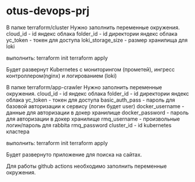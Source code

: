 # otus-devops-prj

В папке terraform/cluster 
Нужно заполнить переменные окружения.
cloud_id    - id яндекс облака
folder_id   - id директории яндекс облака
yc_token    - токен для доступа
loki_storage_size - размер хранилища для loki

выполнить:
terraform init
terraform apply

Будет развернут Kubernetes с мониторингом (прометей), ингресс контроллером(nginx) и логированием (loki)


В папке terraform/app-crawler 
Нужно заполнить переменные окружения.
cloud_id    - id яндекс облака
folder_id   - id директории яндекс облака
yc_token    - токен для доступа
basic_auth_pass    - пароль для базовой авторизации к сервису (логин будет user)
docker_username - данные для авторизации в докер хранилище 
docker_password - пароль для авторизации в докер хранилище
rmq_username - произвольные логин/пароль для rabbita
rmq_password 
cluster_id - id kubernetes кластера

выполнить:
terraform init
terraform apply

Будет развернуто приложение для поиска на сайтах.

Для работы github actions необходимо заполнить переменные окружения.
